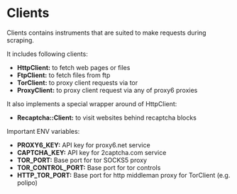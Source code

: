 Clients
=======

Clients contains instruments that are suited to make requests during scraping.

It includes following clients:

- **HttpClient:** to fetch web pages or files
- **FtpClient:** to fetch files from ftp
- **TorClient:** to proxy client requests via tor
- **ProxyClient:** to proxy client request via any of proxy6 proxies

It also implements a special wrapper around of HttpClient:

- **Recaptcha::Client:** to visit websites behind recaptcha blocks

Important ENV variables:

- **PROXY6_KEY:** API key for proxy6.net service
- **CAPTCHA_KEY:** API key for 2captcha.com service
- **TOR_PORT:** Base port for tor SOCKS5 proxy
- **TOR_CONTROL_PORT:** Base port for tor controls
- **HTTP_TOR_PORT:** Base port for http middleman proxy for TorClient (e.g. polipo)
